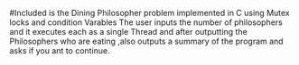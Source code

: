 #Included is the Dining Philosopher problem implemented in C using Mutex locks and condition Varables
The user inputs the number of philosophers and it executes each as  a single Thread and after outputting the Philosophers who are eating ,also outputs a summary of the program and asks if you ant to continue.

